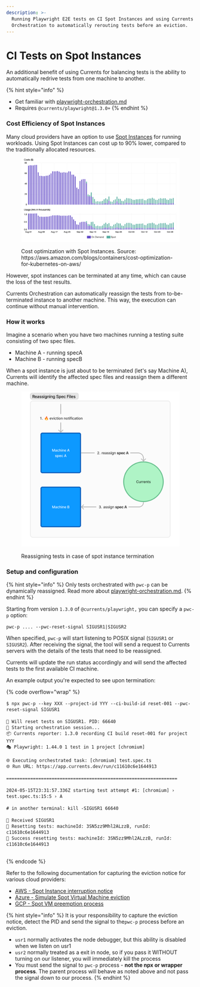 ```yaml
---
description: >-
  Running Playwright E2E tests on CI Spot Instances and using Currents
  Orchestration to automatically rerouting tests before an eviction.
---
```


# CI Tests on Spot Instances

An additional benefit of using Currents for balancing tests is the ability to automatically redrive tests from one machine to another.

{% hint style="info" %}
* Get familiar with [playwright-orchestration.md](playwright-orchestration.md "mention")
* Requires `@currents/playwright@1.3.0+`
{% endhint %}

### Cost Efficiency of Spot Instances

Many cloud providers have an option to use [Spot Instances](https://aws.amazon.com/ec2/spot/) for running workloads. Using Spot Instances can cost up to 90% lower, compared to the traditionally allocated resources.

<figure><img src="../../../.gitbook/assets/spot-instances.png" alt=""><figcaption><p>Cost optimization with Spot Instances. Source: https://aws.amazon.com/blogs/containers/cost-optimization-for-kubernetes-on-aws/</p></figcaption></figure>

However, spot instances can be terminated at any time, which can cause the loss of the test results.&#x20;

Currents Orchestration can automatically reassign the tests from to-be-terminated instance to another machine. This way, the execution can continue without manual intervention.

### How it works

Imagine a scenario when you have two machines running a testing suite consisting of two spec files.&#x20;

* Machine A - running specA
* Machine B - running specB

When a spot instance is just about to be terminated (let's say Machine A),  Currents will identify the affected spec files and reassign them a different machine.&#x20;

<figure><img src="../../../.gitbook/assets/spot-instances-schema.png" alt=""><figcaption><p>Reassigning tests in case of spot instance termination</p></figcaption></figure>

### Setup and configuration

{% hint style="info" %}
Only tests orchestrated with `pwc-p` can be dynamically reassigned. Read more about [playwright-orchestration.md](playwright-orchestration.md "mention").
{% endhint %}

Starting from version `1.3.0` of `@currents/playwright,` you can specify a `pwc-p` option:

```
pwc-p .... --pwc-reset-signal SIGUSR1|SIGUSR2
```

When specified, `pwc-p` will start listening to POSIX signal (`SIGUSR1` or `SIGUSR2`). After receiving the signal, the tool will send a request to Currents servers with the details of the tests that need to be reassigned.&#x20;

Currents will update the run status accordingly and will send the affected tests to the first available CI machine.

An example output you're expected to see upon termination:

{% code overflow="wrap" %}
```
$ npx pwc-p --key XXX --project-id YYY --ci-build-id reset-001 --pwc-reset-signal SIGUSR1

🚥 Will reset tests on SIGUSR1. PID: 66640
🚀 Starting orchestration session...
📦 Currents reporter: 1.3.0 recording CI build reset-001 for project YYY
🎭 Playwright: 1.44.0 1 test in 1 project [chromium] 

🌐 Executing orchestrated task: [chromium] test.spec.ts 
🌐 Run URL: https://app.currents.dev/run/c11610c6e1644913

================================================================

2024-05-15T23:31:57.336Z starting test attempt #1: [chromium] › test.spec.ts:15:5 › A

# in another terminal: kill -SIGUSR1 66640

🚥 Received SIGUSR1
🚥 Resetting tests: machineId: 3SN5zz9Mhl2ALzzB, runId: c11610c6e1644913
🚥 Success resetting tests: machineId: 3SN5zz9Mhl2ALzzB, runId: c11610c6e1644913


```
{% endcode %}

Refer to the following documentation for capturing the eviction notice for various cloud providers:

* [AWS - Spot Instance interruption notice](https://docs.aws.amazon.com/AWSEC2/latest/UserGuide/spot-instance-termination-notices.html)
* [Azure - Simulate Spot Virtual Machine eviction](https://learn.microsoft.com/en-ca/azure/virtual-machines/windows/spot-powershell#simulate-an-eviction)
* [GCP - Spot VM preemption process](https://cloud.google.com/compute/docs/instances/spot#preemption-process)

{% hint style="info" %}
It is your responsibility to capture the eviction notice, detect the PID and send the signal to the`pwc-p` process before an eviction.&#x20;

* `usr1` normally activates the node debugger, but this ability is disabled when we listen on usr1
* `usr2` normally treated as a exit in node, so if you pass it WITHOUT turning on our listener, you will immediately kill the process
* You must send the signal to `pwc-p` process - **not the npx or wrapper process**. The parent process will behave as noted above and not pass the signal down to our process.
{% endhint %}
